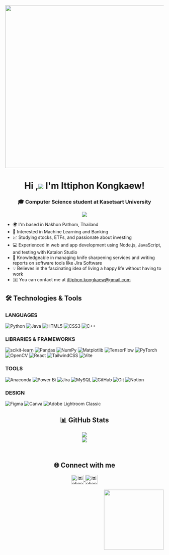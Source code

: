 <div id="header" align="center">
  <img src="https://i.redd.it/1d11s820dgm91.gif" width="700" height="516"/>
</div>

<div align="center">

# Hi ,![](https://user-images.githubusercontent.com/18350557/176309783-0785949b-9127-417c-8b55-ab5a4333674e.gif) I'm Ittiphon Kongkaew! 
### 🎓 Computer Science student at Kasetsart University 
<a href="https://www.github.com/Ittiphon17" target="_blank" rel="noreferrer"><img
src="https://img.shields.io/github/followers/Ittiphon17?logo=github&style=for-the-badge&color=0891b2&labelColor=1c1917" /></a>
</div>

* 🌍  I'm based in Nakhon Pathom, Thailand
* 🤖 Interested in Machine Learning and Banking
* 📈 Studying stocks, ETFs, and passionate about investing
* 💻 Experienced in web and app development using Node.js, JavaScript, and testing with Katalon Studio
* 🔧 Knowledgeable in managing knife sharpening services and writing reports on software tools like Jira Software
* 💡 Believes in the fascinating idea of living a happy life without having to work
*  ✉️  You can contact me at [ittiphon.kongkaew@gmail.com](mailto:ittiphon.kongkaew@gmail.com)

## 🛠️  **Technologies & Tools**
### **LANGUAGES**
![Python](https://img.shields.io/badge/python-3670A0?style=flat&logo=python&logoColor=ffdd54)
![Java](https://img.shields.io/badge/java-%23ED8B00.svg?style=flat&logo=openjdk&logoColor=white) 
![HTML5](https://img.shields.io/badge/html5-%23E34F26.svg?style=flat&logo=html5&logoColor=white) 
![CSS3](https://img.shields.io/badge/css3-%231572B6.svg?style=flat&logo=css3&logoColor=white) 
![C++](https://img.shields.io/badge/c++-%2300599C.svg?style=flat&logo=c%2B%2B&logoColor=white)

### **LIBRARIES & FRAMEWORKS**
![scikit-learn](https://img.shields.io/badge/scikit--learn-%23F7931E.svg?style=flat&logo=scikit-learn&logoColor=white)
![Pandas](https://img.shields.io/badge/pandas-%23150458.svg?style=flat&logo=pandas&logoColor=white) ![NumPy](https://img.shields.io/badge/numpy-%23013243.svg?style=flat&logo=numpy&logoColor=white) ![Matplotlib](https://img.shields.io/badge/Matplotlib-%23ffffff.svg?style=flat&logo=Matplotlib&logoColor=black)
![TensorFlow](https://img.shields.io/badge/TensorFlow-%23FF6F00.svg?style=flat&logo=TensorFlow&logoColor=white)  ![PyTorch](https://img.shields.io/badge/PyTorch-%23EE4C2C.svg?style=flat&logo=PyTorch&logoColor=white) 
![OpenCV](https://img.shields.io/badge/opencv-%23white.svg?style=flat&logo=opencv&logoColor=white)
![React](https://img.shields.io/badge/react-%2320232a.svg?style=flat&logo=react&logoColor=%2361DAFB) ![TailwindCSS](https://img.shields.io/badge/tailwindcss-%2338B2AC.svg?style=flat&logo=tailwind-css&logoColor=white)
![Vite](https://img.shields.io/badge/vite-%23646CFF.svg?style=flat&logo=vite&logoColor=white)

### **TOOLS**
![Anaconda](https://img.shields.io/badge/Anaconda-%2344A833.svg?style=flat&logo=anaconda&logoColor=white) 
![Power Bi](https://img.shields.io/badge/power_bi-F2C811?style=flat&logo=powerbi&logoColor=black)
![Jira](https://img.shields.io/badge/jira-%230A0FFF.svg?style=flat&logo=jira&logoColor=white) 
![MySQL](https://img.shields.io/badge/mysql-4479A1.svg?style=flat&logo=mysql&logoColor=white)
![GitHub](https://img.shields.io/badge/github-%23121011.svg?style=flat&logo=github&logoColor=white) ![Git](https://img.shields.io/badge/git-%23F05033.svg?style=flat&logo=git&logoColor=white) 
![Notion](https://img.shields.io/badge/Notion-%23000000.svg?style=flat&logo=notion&logoColor=white)

### **DESIGN**
![Figma](https://img.shields.io/badge/figma-%23F24E1E.svg?style=flat&logo=figma&logoColor=white)
![Canva](https://img.shields.io/badge/Canva-%2300C4CC.svg?style=flat&logo=Canva&logoColor=white) 
![Adobe Lightroom Classic](https://img.shields.io/badge/Adobe%20Lightroom%20Classic-31A8FF.svg?style=flat&logo=Adobe%20Lightroom%20Classic&logoColor=white) 



<div align="center">

## 📊 GitHub Stats

![](https://nirzak-streak-stats.vercel.app/?user=ittiphon17&theme=dark&hide_border=false)<br/>
![](https://github-readme-stats.vercel.app/api/top-langs/?username=ittiphon17&theme=dark&hide_border=false&include_all_commits=false&count_private=false&layout=compact)
</div>

</br>

<div align="center">
<h2 align="center">🌐 Connect with me</h2>

  <a href="https://www.linkedin.com/in/ittiphon-kongkaew-042722347" target="_blank">
    <img align="center" src="https://raw.githubusercontent.com/rahuldkjain/github-profile-readme-generator/master/src/images/icons/Social/linked-in-alt.svg" alt="ittiphon kongkaew" height="30" width="40" />
  </a>
  <a href="https://www.kaggle.com/ittiphon" target="_blank">
    <img align="center" src="https://raw.githubusercontent.com/rahuldkjain/github-profile-readme-generator/master/src/images/icons/Social/kaggle.svg" alt="ittiphon" height="30" width="40" />
  </a>

</div>
</br>

<div align="right" >
  <img src="https://fiverr-res.cloudinary.com/images/t_main1,q_auto,f_auto,q_auto,f_auto/v1/attachments/delivery/asset/acd75c023e72f40c2853d9d8df2c6703-1698695470/doclight1mm%2032/make-a-pixel-art-gif.gif" width="190" height="190"/>
</div>

